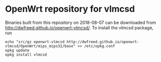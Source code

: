 OpenWrt repository for vlmcsd
========
Binaries built from this repository on 2018-08-07 can be downloaded from http://dwfreed.github.io/openwrt-vlmcsd/.
To install the vlmcsd package, run
```
echo "src/gz openwrt-vlmcsd http://dwfreed.github.io/openwrt-vlmcsd/OpenWrt/mips_mips32/base" >> /etc/opkg.conf
opkg update
opkg install vlmcsd
```
